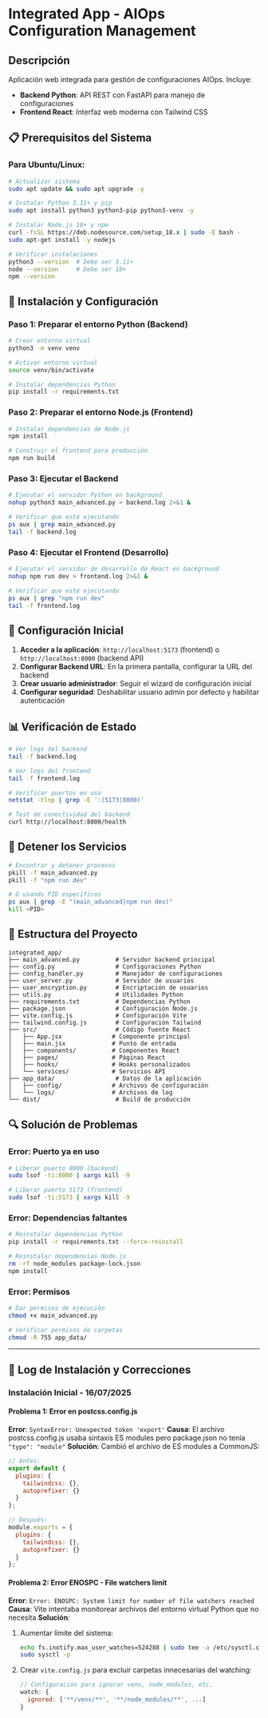# Integrated App - AIOps Configuration Management

## Descripción
Aplicación web integrada para gestión de configuraciones AIOps. Incluye:
- **Backend Python**: API REST con FastAPI para manejo de configuraciones
- **Frontend React**: Interfaz web moderna con Tailwind CSS

## 📋 Prerequisitos del Sistema

### Para Ubuntu/Linux:
```bash
# Actualizar sistema
sudo apt update && sudo apt upgrade -y

# Instalar Python 3.11+ y pip
sudo apt install python3 python3-pip python3-venv -y

# Instalar Node.js 18+ y npm
curl -fsSL https://deb.nodesource.com/setup_18.x | sudo -E bash -
sudo apt-get install -y nodejs

# Verificar instalaciones
python3 --version  # Debe ser 3.11+
node --version     # Debe ser 18+
npm --version
```

## 🚀 Instalación y Configuración

### Paso 1: Preparar el entorno Python (Backend)

```bash
# Crear entorno virtual
python3 -m venv venv

# Activar entorno virtual
source venv/bin/activate

# Instalar dependencias Python
pip install -r requirements.txt
```

### Paso 2: Preparar el entorno Node.js (Frontend)

```bash
# Instalar dependencias de Node.js
npm install

# Construir el frontend para producción
npm run build
```

### Paso 3: Ejecutar el Backend

```bash
# Ejecutar el servidor Python en background
nohup python3 main_advanced.py > backend.log 2>&1 &

# Verificar que esté ejecutando
ps aux | grep main_advanced.py
tail -f backend.log
```

### Paso 4: Ejecutar el Frontend (Desarrollo)

```bash
# Ejecutar el servidor de desarrollo de React en background
nohup npm run dev > frontend.log 2>&1 &

# Verificar que esté ejecutando
ps aux | grep "npm run dev"
tail -f frontend.log
```

## 🔧 Configuración Inicial

1. **Acceder a la aplicación**: `http://localhost:5173` (frontend) o `http://localhost:8000` (backend API)
2. **Configurar Backend URL**: En la primera pantalla, configurar la URL del backend
3. **Crear usuario administrador**: Seguir el wizard de configuración inicial
4. **Configurar seguridad**: Deshabilitar usuario admin por defecto y habilitar autenticación

## 📊 Verificación de Estado

```bash
# Ver logs del backend
tail -f backend.log

# Ver logs del frontend
tail -f frontend.log

# Verificar puertos en uso
netstat -tlnp | grep -E ':(5173|8000)'

# Test de conectividad del backend
curl http://localhost:8000/health
```

## 🛑 Detener los Servicios

```bash
# Encontrar y detener procesos
pkill -f main_advanced.py
pkill -f "npm run dev"

# O usando PID específicos
ps aux | grep -E "(main_advanced|npm run dev)"
kill <PID>
```

## 📁 Estructura del Proyecto

```
integrated_app/
├── main_advanced.py          # Servidor backend principal
├── config.py                 # Configuraciones Python
├── config_handler.py         # Manejador de configuraciones
├── user_server.py            # Servidor de usuarios
├── user_encryption.py        # Encriptación de usuarios
├── utils.py                  # Utilidades Python
├── requirements.txt          # Dependencias Python
├── package.json              # Configuración Node.js
├── vite.config.js            # Configuración Vite
├── tailwind.config.js        # Configuración Tailwind
├── src/                      # Código fuente React
│   ├── App.jsx              # Componente principal
│   ├── main.jsx             # Punto de entrada
│   ├── components/          # Componentes React
│   ├── pages/               # Páginas React
│   ├── hooks/               # Hooks personalizados
│   └── services/            # Servicios API
├── app_data/                 # Datos de la aplicación
│   ├── config/              # Archivos de configuración
│   └── logs/                # Archivos de log
└── dist/                     # Build de producción
```

## 🔍 Solución de Problemas

### Error: Puerto ya en uso
```bash
# Liberar puerto 8000 (backend)
sudo lsof -ti:8000 | xargs kill -9

# Liberar puerto 5173 (frontend)
sudo lsof -ti:5173 | xargs kill -9
```

### Error: Dependencias faltantes
```bash
# Reinstalar dependencias Python
pip install -r requirements.txt --force-reinstall

# Reinstalar dependencias Node.js
rm -rf node_modules package-lock.json
npm install
```

### Error: Permisos
```bash
# Dar permisos de ejecución
chmod +x main_advanced.py

# Verificar permisos de carpetas
chmod -R 755 app_data/
```

---

## 📝 Log de Instalación y Correcciones

### Instalación Inicial - 16/07/2025

#### Problema 1: Error en postcss.config.js
**Error**: `SyntaxError: Unexpected token 'export'`
**Causa**: El archivo postcss.config.js usaba sintaxis ES modules pero package.json no tenía `"type": "module"`
**Solución**: Cambió el archivo de ES modules a CommonJS:
```javascript
// Antes:
export default {
  plugins: {
    tailwindcss: {},
    autoprefixer: {}
  }
};

// Después:
module.exports = {
  plugins: {
    tailwindcss: {},
    autoprefixer: {}
  }
};
```

#### Problema 2: Error ENOSPC - File watchers limit
**Error**: `Error: ENOSPC: System limit for number of file watchers reached`
**Causa**: Vite intentaba monitorear archivos del entorno virtual Python que no necesita
**Solución**: 
1. Aumentar límite del sistema:
   ```bash
   echo fs.inotify.max_user_watches=524288 | sudo tee -a /etc/sysctl.conf
   sudo sysctl -p
   ```
2. Crear `vite.config.js` para excluir carpetas innecesarias del watching:
   ```javascript
   // Configuración para ignorar venv, node_modules, etc.
   watch: {
     ignored: ['**/venv/**', '**/node_modules/**', ...]
   }
   ```
